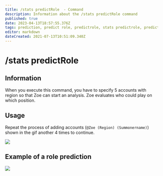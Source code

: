 ```yaml
---
title: /stats predictRole  - Command
description: Information about the /stats predictRole command
published: true
date: 2023-04-13T18:57:55.376Z
tags: prediction, predict role, predictrole, stats predictrole, predict, role
editor: markdown
dateCreated: 2021-07-13T10:51:09.340Z
---
```


# /stats predictRole

## Information

When you execute this command, you have to specify 5 accounts with region so that Zoe can start an analysis. Zoe evaluates who could play on which position.

## Usage

Repeat the process of adding accounts (`@Zoe (Region) (Summonername)`) shown in the gif another 4 times to continue.

![](/new_stats_predictrole.gif)

## Example of a role prediction

![](/new_stats_predictrole.png)